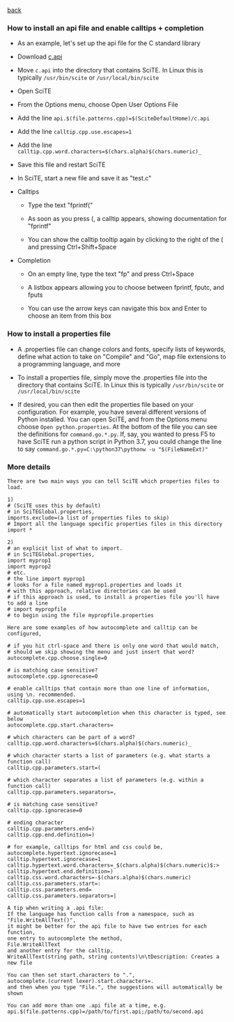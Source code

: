 
[back](api_files.md)

<a name="how_to_install_api"></a>
### How to install an api file and enable calltips + completion

* As an example, let's set up the api file for the C standard library

* Download [c.api](https://raw.githubusercontent.com/moltenjs/scite-files/master/files/files/api_files/c.api)

* Move `c.api` into the directory that contains SciTE. In Linux this is typically `/usr/bin/scite` or `/usr/local/bin/scite`

* Open SciTE

* From the Options menu, choose Open User Options File

* Add the line `api.$(file.patterns.cpp)=$(SciteDefaultHome)/c.api`

* Add the line `calltip.cpp.use.escapes=1`

* Add the line `calltip.cpp.word.characters=$(chars.alpha)$(chars.numeric)_`

* Save this file and restart SciTE

* In SciTE, start a new file and save it as "test.c"

* Calltips

    * Type the text "fprintf("
    
    * As soon as you press (, a calltip appears, showing documentation for "fprintf"
    
    * You can show the calltip tooltip again by clicking to the right of the ( and pressing Ctrl+Shift+Space
    
* Completion

    * On an empty line, type the text "fp" and press Ctrl+Space
    
    * A listbox appears allowing you to choose between fprintf, fputc, and fputs
    
    * You can use the arrow keys can navigate this box and Enter to choose an item from this box


<a name="how_to_install_properties"></a>
### How to install a properties file

* A .properties file can change colors and fonts, specify lists of keywords, define what action to take on "Compile" and "Go", map file extensions to a programming language, and more

* To install a properties file, simply move the .properties file into the directory that contains SciTE. In Linux this is typically `/usr/bin/scite` or `/usr/local/bin/scite`

* If desired, you can then edit the properties file based on your configuration. For example, you have several different versions of Python installed. You can open SciTE, and from the Options menu choose `Open python.properties`. At the bottom of the file you can see the definitions for `command.go.*.py`. If, say, you wanted to press F5 to have SciTE run a python script in Python 3.7, you could change the line to say `command.go.*.py=C:\python37\pythonw -u "$(FileNameExt)"`

### More details

```
There are two main ways you can tell SciTE which properties files to load.

1) 
# (SciTE uses this by default)
# in SciTEGlobal.properties,
imports.exclude=(a list of properties files to skip)
# Import all the language specific properties files in this directory
import *

2) 
# an explicit list of what to import.
# in SciTEGlobal.properties,
import myprop1
import myprop2
# etc.
# the line import myprop1
# looks for a file named myprop1.properties and loads it
# with this approach, relative directories can be used
# if this approach is used, to install a properties file you'll have to add a line
# import mypropfile
# to begin using the file mypropfile.properties

Here are some examples of how autocomplete and calltip can be configured,

# if you hit ctrl-space and there is only one word that would match,
# should we skip showing the menu and just insert that word?
autocomplete.cpp.choose.single=0

# is matching case sensitive?
autocomplete.cpp.ignorecase=0

# enable calltips that contain more than one line of information, using \n. recommended.
calltip.cpp.use.escapes=1

# automatically start autocompletion when this character is typed, see below
autocomplete.cpp.start.characters=

# which characters can be part of a word?
calltip.cpp.word.characters=$(chars.alpha)$(chars.numeric)_

# which character starts a list of parameters (e.g. what starts a function call)
calltip.cpp.parameters.start=(

# which character separates a list of parameters (e.g. within a function call)
calltip.cpp.parameters.separators=,

# is matching case sensitive?
calltip.cpp.ignorecase=0

# ending character
calltip.cpp.parameters.end=)
calltip.cpp.end.definition=)

# for example, calltips for html and css could be,
autocomplete.hypertext.ignorecase=1
calltip.hypertext.ignorecase=1
calltip.hypertext.word.characters=_$(chars.alpha)$(chars.numeric)$:>
calltip.hypertext.end.definition=) 
calltip.css.word.characters=-$(chars.alpha)$(chars.numeric)
calltip.css.parameters.start=:
calltip.css.parameters.end=
calltip.css.parameters.separators=|

A tip when writing a .api file:
If the language has function calls from a namespace, such as "File.WriteAllText()",
it might be better for the api file to have two entries for each function,
one entry to autocomplete the method,
File.WriteAllText
and another entry for the calltip,
WriteAllText(string path, string contents)\n\tDescription: Creates a new file

You can then set start.characters to ".",
autocomplete.(current lexer).start.characters=.
and then when you type "File.", the suggestions will automatically be shown

You can add more than one .api file at a time, e.g.
api.$(file.patterns.cpp)=/path/to/first.api;/path/to/second.api

```

